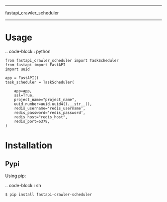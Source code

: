 *********
fastapi_crawler_scheduler
*********

Usage
=====

.. code-block:: python

    from fastapi_crawler_scheduler import TaskScheduler
    from fastapi import FastAPI
    import uuid

    app = FastAPI()
    task_scheduler = TaskScheduler(

        app=app,
        ssl=True,
        project_name="project_name",
        uuid_number=uuid.uuid4().__str__(),
        redis_username='redis_username',
        redis_password='redis_password',
        redis_host="redis_host",
        redis_port=6379,
    )


Installation
============
Pypi
----
Using pip:

.. code-block:: sh

    $ pip install fastapi-crawler-scheduler

